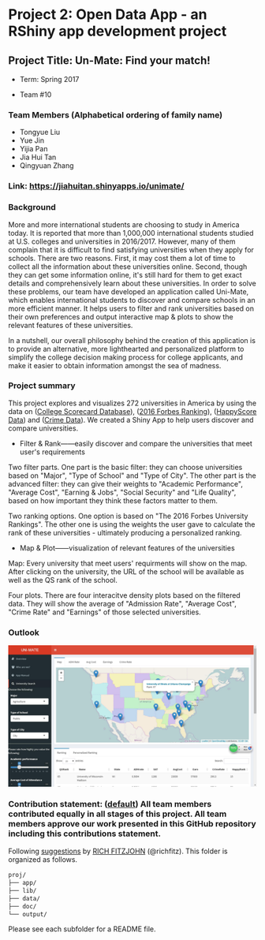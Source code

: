 # Project 2: Open Data App - an RShiny app development project

## Project Title: Un-Mate: Find your match! 

+ Term: Spring 2017

+ Team #10

### Team Members (Alphabetical ordering of family name)

+ Tongyue Liu
+ Yue Jin
+ Yijia Pan
+ Jia Hui Tan
+ Qingyuan Zhang 

### Link: https://jiahuitan.shinyapps.io/unimate/

### Background

More and more international students are choosing to study in America today. It is reported that more than 1,000,000 international students studied at U.S. colleges and universities in 2016/2017. However, many of them complain that it is difficult to find satisfying universities when they apply for schools. There are two reasons. First, it may cost them a lot of time to collect all the information about these universities online. Second, though they can get some information online, it's still hard for them to get exact details and comprehensively learn about these universities. In order to solve these problems, our team have developed an application called Uni-Mate, which enables international students to discover and compare schools in an more efficient manner. It helps users to filter and rank universities based on their own preferences and output interactive map & plots to show the relevant features of these universities.

In a nutshell, our overall philosophy behind the creation of this application is to provide an alternative, more lighthearted and personalized platform to simplify the college decision making process for college applicants, and make it easier to obtain information amongst the sea of madness. 

### Project summary

This project explores and visualizes 272 universities in America by using the data on ([College Scorecard Database](https://collegescorecard.ed.gov/data/documentation/)), ([2016 Forbes Ranking](data/ranking_forbes_2016.csv)), ([HappyScore Data](data/Happinessdata.csv)) and ([Crime Data](data/CrimeData_final.csv)). We created a Shiny App to help users discover and compare universities. 

+ Filter & Rank——easily discover and compare the universities that meet user's requirements

Two filter parts. One part is the basic filter: they can choose universities based on "Major", "Type of School" and "Type of City". The other part is the advanced filter: they can give their weights to "Academic Performance", "Average Cost", "Earning & Jobs", "Social Security" and "Life Quality", based on how important they think these factors matter to them. 

Two ranking options. One option is based on "The 2016 Forbes University Rankings". The other one is using the weights the user gave to calculate the rank of these universities - ultimately producing a personalized ranking. 

+ Map & Plot——visualization of relevant features of the universities 

Map: Every university that meet users' requirments will show on the map. After clicking on the university, the URL of the school will be available as well as the QS rank of the school. 

Four plots. There are four interacitve density plots based on the filtered data. They will show the average of "Admission Rate", "Average Cost", "Crime Rate" and "Earnings" of those selected universities.

### Outlook

![screenshot](doc/360截图20170223223908460.jpg)

### **Contribution statement**: ([default](doc/a_note_on_contributions.md)) All team members contributed equally in all stages of this project. All team members approve our work presented in this GitHub repository including this contributions statement. 

Following [suggestions](http://nicercode.github.io/blog/2013-04-05-projects/) by [RICH FITZJOHN](http://nicercode.github.io/about/#Team) (@richfitz). This folder is organized as follows.

```
proj/
├── app/
├── lib/
├── data/
├── doc/
└── output/
```

Please see each subfolder for a README file.

